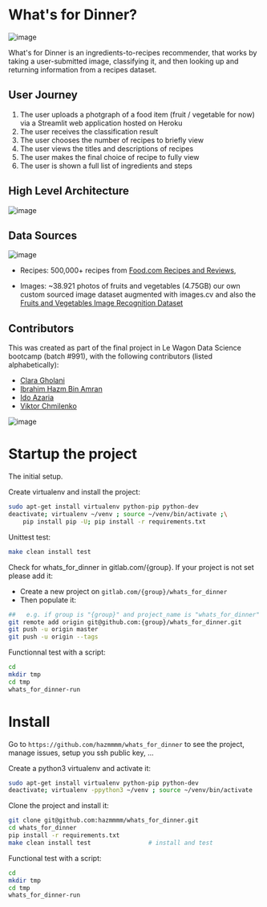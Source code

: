# What's for Dinner?

![image](https://user-images.githubusercontent.com/108480012/191253097-13373e0d-f527-444b-b85b-5c86be9299c5.png)

What's for Dinner is an ingredients-to-recipes recommender, that works by taking a user-submitted image, classifying it, and then looking up and returning information from a recipes dataset.

## User Journey

1. The user uploads a photgraph of a food item (fruit / vegetable for now) via a Streamlit web application hosted on Heroku
2. The user receives the classification result
3. The user chooses the number of recipes to briefly view
4. The user views the titles and descriptions of recipes
5. The user makes the final choice of recipe to fully view
6. The user is shown a full list of ingredients and steps

## High Level Architecture

![image](https://user-images.githubusercontent.com/108480012/191256580-d023f802-0191-4bb9-a996-3745ec7ebdcf.png)

## Data Sources

![image](https://user-images.githubusercontent.com/108480012/191256267-5bd21d51-d097-4071-8c4e-792b5073678b.png)

- Recipes: 500,000+ recipes from [Food.com Recipes and Reviews](https://www.kaggle.com/datasets/irkaal/foodcom-recipes-and-reviews),

- Images: ~38.921 photos of fruits and vegetables (4.75GB) our own custom sourced image dataset augmented with images.cv and also the [Fruits and Vegetables Image Recognition Dataset](https://www.kaggle.com/datasets/kritikseth/fruit-and-vegetable-image-recognition)

## Contributors
This was created as part of the final project in Le Wagon Data Science bootcamp (batch #991), with the following contributors (listed alphabetically):
- [Clara Gholani](https://github.com/Clara31100)
- [Ibrahim Hazm Bin Amran](https://github.com/hazmmmm/)
- [Ido Azaria](https://github.com/IdoKun)
- [Viktor Chmilenko]()

![image](https://user-images.githubusercontent.com/108480012/191254761-766bfbf1-cecc-4519-b7b0-b6de66558cb0.png)

# Startup the project

The initial setup.

Create virtualenv and install the project:

```bash
sudo apt-get install virtualenv python-pip python-dev
deactivate; virtualenv ~/venv ; source ~/venv/bin/activate ;\
    pip install pip -U; pip install -r requirements.txt
```

Unittest test:

```bash
make clean install test
```

Check for whats_for_dinner in gitlab.com/{group}.
If your project is not set please add it:

- Create a new project on `gitlab.com/{group}/whats_for_dinner`
- Then populate it:

```bash
##   e.g. if group is "{group}" and project_name is "whats_for_dinner"
git remote add origin git@github.com:{group}/whats_for_dinner.git
git push -u origin master
git push -u origin --tags
```

Functionnal test with a script:

```bash
cd
mkdir tmp
cd tmp
whats_for_dinner-run
```



# Install

Go to `https://github.com/hazmmmm/whats_for_dinner` to see the project, manage issues,
setup you ssh public key, ...

Create a python3 virtualenv and activate it:

```bash
sudo apt-get install virtualenv python-pip python-dev
deactivate; virtualenv -ppython3 ~/venv ; source ~/venv/bin/activate
```

Clone the project and install it:

```bash
git clone git@github.com:hazmmmm/whats_for_dinner.git
cd whats_for_dinner
pip install -r requirements.txt
make clean install test                # install and test
```

Functional test with a script:

```bash
cd
mkdir tmp
cd tmp
whats_for_dinner-run
```
